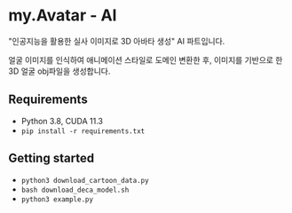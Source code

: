 # **my.Avatar - AI**

"인공지능을 활용한 실사 이미지로 3D 아바타 생성" AI 파트입니다.

얼굴 이미지를 인식하여 애니메이션 스타일로 도메인 변환한 후, 이미지를 기반으로 한 3D 얼굴 obj파일을 생성합니다.

## **Requirements**

- Python 3.8, CUDA 11.3
- `pip install -r requirements.txt`

## **Getting started**

- `python3 download_cartoon_data.py`
- `bash download_deca_model.sh`
- `python3 example.py`
